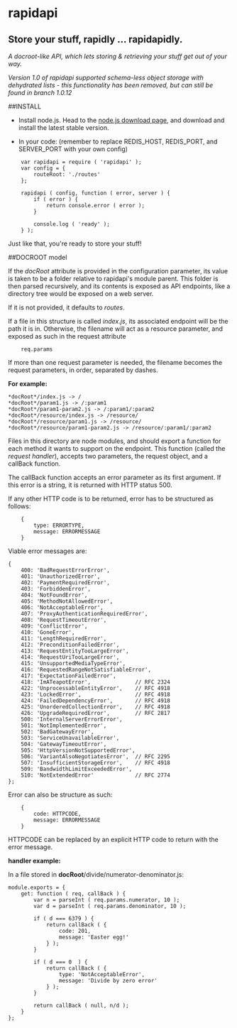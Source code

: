 rapidapi
========

Store your stuff, rapidly ... rapidapidly.
---------------------------------------

*A docroot-like API, which lets storing &amp; retrieving your stuff get out of your way.*

_Version 1.0 of rapidapi supported schema-less object storage with dehydrated lists - this functionality has been removed, but can still be found in branch 1.0.12_

##INSTALL

- Install node.js. Head to the [node.js download page](http://nodejs.org/download/), and download and install the latest stable version.

- In your code: (remember to replace REDIS_HOST, REDIS_PORT, and SERVER_PORT with your own config)

```
    var rapidapi = require ( 'rapidapi' );
    var config = {
        routeRoot: './routes'
    };

    rapidapi ( config, function ( error, server ) {
        if ( error ) {
            return console.error ( error );
        }

        console.log ( 'ready' );
    } );

```

Just like that, you're ready to store your stuff!

##DOCROOT model

If the *docRoot* attribute is provided in the configuration parameter, its value is taken to be a folder relative to rapidapi's module parent. This folder is then parsed recursively, and its contents is exposed as API endpoints, like a directory tree would be exposed on a web server.

If it is not provided, it defaults to *routes*.

If a file in this structure is called *index.js*, its associated endpoint will be the path it is in. Otherwise, the filename will act as a resource parameter, and exposed as such in the request attribute

```
    req.params
```

If more than one request parameter is needed, the filename becomes the request parameters, in order, separated by dashes.

**For example:**

```
*docRoot*/index.js -> /
*docRoot*/param1.js -> /:param1
*docRoot*/param1-param2.js -> /:param1/:param2
*docRoot*/resource/index.js -> /resource/
*docRoot*/resource/param1.js -> /resource/
*docRoot*/resource/param1-param2.js -> /resource/:param1/:param2
```

Files in this directory are node modules, and should export a function for each method it wants to support on the endpoint. This function (called the *request handler*), accepts two parameters, the request object, and a callBack function.

The callBack function accepts an error parameter as its first argument. If this error is a string, it is returned with HTTP status 500.

If any other HTTP code is to be returned, error has to be structured as follows:

```
    {
        type: ERRORTYPE,
        message: ERRORMESSAGE
    }
```

Viable error messages are:

```
{
    400: 'BadRequestErrorError',
    401: 'UnauthorizedError',
    402: 'PaymentRequiredError',
    403: 'ForbiddenError',
    404: 'NotFoundError',
    405: 'MethodNotAllowedError',
    406: 'NotAcceptableError',
    407: 'ProxyAuthenticationRequiredError',
    408: 'RequestTimeoutError',
    409: 'ConflictError',
    410: 'GoneError',
    411: 'LengthRequiredError',
    412: 'PreconditionFailedError',
    413: 'RequestEntityTooLargeError',
    414: 'RequestUriTooLargeError',
    415: 'UnsupportedMediaTypeError',
    416: 'RequestedRangeNotSatisfiableError',
    417: 'ExpectationFailedError',
    418: 'ImATeapotError',              // RFC 2324
    422: 'UnprocessableEntityError',    // RFC 4918
    423: 'LockedError',                 // RFC 4918
    424: 'FailedDependencyError',       // RFC 4918
    425: 'UnorderedCollectionError',    // RFC 4918
    426: 'UpgradeRequiredError',        // RFC 2817
    500: 'InternalServerErrorError',
    501: 'NotImplementedError',
    502: 'BadGatewayError',
    503: 'ServiceUnavailableError',
    504: 'GatewayTimeoutError',
    505: 'HttpVersionNotSupportedError',
    506: 'VariantAlsoNegotiatesError',  // RFC 2295
    507: 'InsufficientStorageError',    // RFC 4918
    509: 'BandwidthLimitExceededError',
    510: 'NotExtendedError'             // RFC 2774
};
```

Error can also be structure as such:

```
    {
        code: HTTPCODE,
        message: ERRORMESSAGE
    }
```

HTTPCODE can be replaced by an explicit HTTP code to return with the error message.


**handler example:**

In a file stored in **docRoot**/divide/numerator-denominator.js:

```
module.exports = {
    get: function ( req, callBack ) {
        var n = parseInt ( req.params.numerator, 10 );
        var d = parseInt ( req.params.denominator, 10 );

        if ( d === 6379 ) {
            return callBack ( {
                code: 201,
                message: 'Easter egg!'
            } );
        }

        if ( d === 0  ) {
            return callBack ( {
                type: 'NotAcceptableError',
                message: 'Divide by zero error'
            } );
        }

        return callBack ( null, n/d );
    }
};
```
